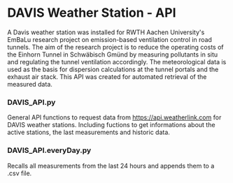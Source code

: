# DAVIS Weather Station - API
A Davis weather station was installed for RWTH Aachen University's EmBaLu research project on emission-based ventilation control in road tunnels. The aim of the research project is to reduce the operating costs of the Einhorn Tunnel in Schwäbisch Gmünd by measuring pollutants in situ and regulating the tunnel ventilation accordingly. The meteorological data is used as the basis for dispersion calculations at the tunnel portals and the exhaust air stack. This API was created for automated retrieval of the measured data. 

### DAVIS_API.py
General API functions to request data from https://api.weatherlink.com for DAVIS weather stations. Including fuctions to get informations about the active stations, the last measurements and historic data.

### DAVIS_API.everyDay.py
Recalls all measurements from the last 24 hours and appends them to a .csv file.
